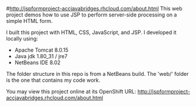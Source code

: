 #http://jspformproject-accjavabridges.rhcloud.com/about.html
This web project demos how to use JSP to perform server-side processing on a simple HTML form.

I built this project with HTML, CSS, JavaScript, and JSP. I developed it locally using: 
- Apache Tomcat 8.0.15
- Java jdk 1.80_31 / jre7
- NetBeans IDE 8.02 

The folder structure in this repo is from a NetBeans build. The 'web/' folder is the one that contains my code work. 

You may view this project online at its OpenShift URL: 
http://jspformproject-accjavabridges.rhcloud.com/about.html
